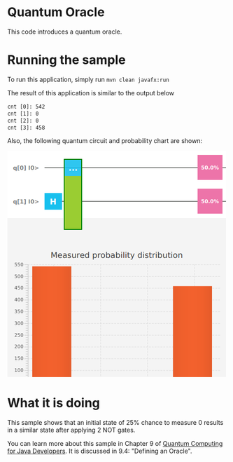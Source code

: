 # Quantum Oracle

This code introduces a quantum oracle.

# Running the sample

To run this application, simply run
`mvn clean javafx:run`

The result of this application is similar to the output below
```
cnt [0]: 542
cnt [1]: 0
cnt [2]: 0
cnt [3]: 458
```

Also, the following quantum circuit and probability chart are shown:

![oracle](/resources/ch9-oracle.png)


# What it is doing

This sample shows that an initial state of 25% chance to measure 0 results in a similar state 
after applying 2 NOT gates.

You can learn more about this sample in Chapter 9 of [Quantum Computing for Java Developers](https://www.manning.com/books/quantum-computing-for-java-developers?a_aid=quantumjava&a_bid=e5166ab9). It is discussed in 9.4: "Defining an Oracle".
